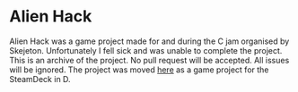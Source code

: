 # Alien Hack
Alien Hack was a game project made for and during the C jam organised by Skejeton. Unfortunately I fell sick and was unable to complete the project. This is an archive of the project. No pull request will be accepted. All issues will be ignored. The project was moved [here](https://github.com/RealDoigt/Alien-Hack-D) as a game project for the SteamDeck in D.
